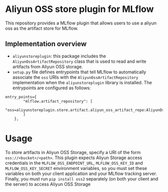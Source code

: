# Aliyun OSS store plugin for MLflow
This repository provides a MLflow plugin that allows users to use a aliyun oss as the artifact store for MLflow.

## Implementation overview
* `aliyunstoreplugin`: this package includes the `AliyunOssArtifactRepository` class that is used to read and write artifacts from Aliyun OSS storage.
* `setup.py` file defines entrypoints that tell MLflow to automatically associate the `oss` URIs with the `AliyunOssArtifactRepository` implementation when the `aliyunstoreplugin` library is installed. The entrypoints are configured as follows:

```
entry_points={
        "mlflow.artifact_repository": [
            "oss=aliyunstoreplugin.store.artifact.aliyun_oss_artifact_repo:AliyunOssArtifactRepository"
        ]
    },
```


# Usage
To store artifacts in Aliyun OSS Storage, specify a URI of the form ``oss://<bucket>/<path>``.
This plugin expects Aliyun Storage access credentials in the
``MLFLOW_OSS_ENDPOINT_URL``, ``MLFLOW_OSS_KEY_ID`` and ``MLFLOW_OSS_KEY_SECRET`` environment variables,
so you must set these variables on both your client
application and your MLflow tracking server. Finally, you must run ``pip install oss2``
separately (on both your client and the server) to access Aliyun OSS Storage

